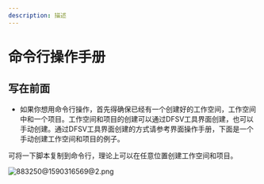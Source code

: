 ```yaml
---
description: 描述
---
```


# 命令行操作手册

## 写在前面

*  如果你想用命令行操作，首先得确保已经有一个创建好的工作空间，工作空间中和一个项目。工作空间和项目的创建可以通过DFSV工具界面创建，也可以手动创建。通过DFSV工具界面创建的方式请参考界面操作手册，下面是一个手动创建工作空间和项目的例子。

  可将一下脚本复制到命令行，理论上可以在任意位置创建工作空间和项目。

![883250@1590316569@2.png](https://i.loli.net/2020/12/13/FuVoU6L18aA4NiB.png)

